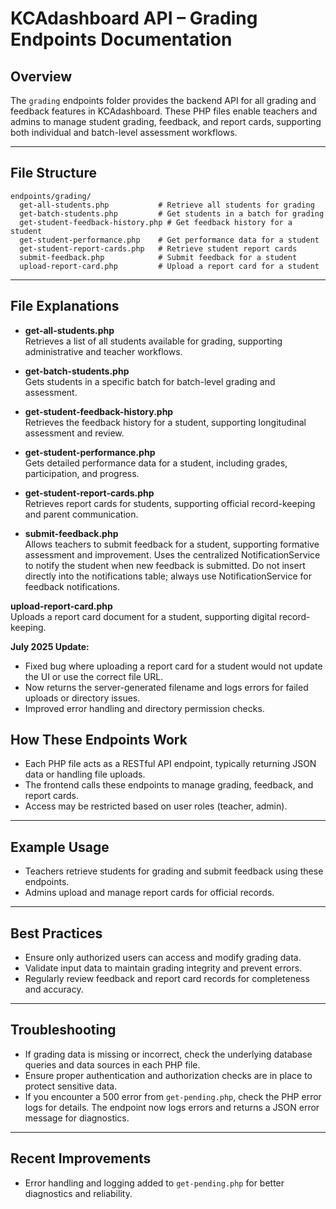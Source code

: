 # KCAdashboard API – Grading Endpoints Documentation

## Overview

The `grading` endpoints folder provides the backend API for all grading and feedback features in KCAdashboard. These PHP files enable teachers and admins to manage student grading, feedback, and report cards, supporting both individual and batch-level assessment workflows.

---

## File Structure

```
endpoints/grading/
  get-all-students.php           # Retrieve all students for grading
  get-batch-students.php         # Get students in a batch for grading
  get-student-feedback-history.php # Get feedback history for a student
  get-student-performance.php    # Get performance data for a student
  get-student-report-cards.php   # Retrieve student report cards
  submit-feedback.php            # Submit feedback for a student
  upload-report-card.php         # Upload a report card for a student
```

---

## File Explanations

- **get-all-students.php**  
  Retrieves a list of all students available for grading, supporting administrative and teacher workflows.

- **get-batch-students.php**  
  Gets students in a specific batch for batch-level grading and assessment.

- **get-student-feedback-history.php**  
  Retrieves the feedback history for a student, supporting longitudinal assessment and review.

- **get-student-performance.php**  
  Gets detailed performance data for a student, including grades, participation, and progress.

- **get-student-report-cards.php**  
  Retrieves report cards for students, supporting official record-keeping and parent communication.

- **submit-feedback.php**  
  Allows teachers to submit feedback for a student, supporting formative assessment and improvement. Uses the centralized NotificationService to notify the student when new feedback is submitted. Do not insert directly into the notifications table; always use NotificationService for feedback notifications.

**upload-report-card.php**  
  Uploads a report card document for a student, supporting digital record-keeping.
  
  **July 2025 Update:**
  - Fixed bug where uploading a report card for a student would not update the UI or use the correct file URL.
  - Now returns the server-generated filename and logs errors for failed uploads or directory issues.
  - Improved error handling and directory permission checks.


## How These Endpoints Work
- Each PHP file acts as a RESTful API endpoint, typically returning JSON data or handling file uploads.
- The frontend calls these endpoints to manage grading, feedback, and report cards.
- Access may be restricted based on user roles (teacher, admin).

---

## Example Usage

- Teachers retrieve students for grading and submit feedback using these endpoints.
- Admins upload and manage report cards for official records.

---

## Best Practices

- Ensure only authorized users can access and modify grading data.
- Validate input data to maintain grading integrity and prevent errors.
- Regularly review feedback and report card records for completeness and accuracy.

---


## Troubleshooting

- If grading data is missing or incorrect, check the underlying database queries and data sources in each PHP file.
- Ensure proper authentication and authorization checks are in place to protect sensitive data.
- If you encounter a 500 error from `get-pending.php`, check the PHP error logs for details. The endpoint now logs errors and returns a JSON error message for diagnostics.

---

## Recent Improvements
- Error handling and logging added to `get-pending.php` for better diagnostics and reliability.
